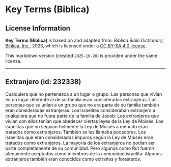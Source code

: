# Key Terms (Biblica)

## License Information

**Key Terms (Biblica)** is based on and adapted from: _Biblica Bible Dictionary_, [Biblica, Inc.](https://www.biblica.com/), 2023, which is licensed under a [CC BY-SA 4.0 license](https://creativecommons.org/licenses/by-sa/4.0/legalcode.en).

This markdown version (created `2025-10-20`) is provided under the same license.



--------------------------------

## Extranjero (id: 232338)

Cualquiera que no pertenezca a un lugar o grupo. Las personas que vivían en un lugar diferente al de su familia eran consideradas extranjeras. Las personas que se unían a un grupo que no era parte de su familia también eran consideradas extranjeras. Los israelitas consideraban extranjero a cualquiera que no fuera parte de la familia de Jacob. Los extranjeros que vivían con ellos tenían que obedecer ciertas leyes de la Ley de Moisés. Los israelitas que no seguían fielmente la Ley de Moisés a menudo eran tratados como extranjeros. También se les llamaba pecadores. Los israelitas que eran considerados impuros según la Ley de Moisés eran tratados como extranjeros. La mayoría de los extranjeros no podían ser parte completamente de su comunidad. Pero algunos como Rut fueron plenamente aceptados como miembros de la comunidad israelita. Algunos extranjeros también eran conocidos como extraños y forasteros.


